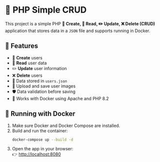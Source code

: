 # 🔄 PHP Simple CRUD  

This project is a simple PHP **📝 Create, 📖 Read, ✏️ Update, ❌ Delete (CRUD)** application that stores data in a `JSON` file and supports running in Docker.  

## 🚀 Features  
- 📝 **Create** users  
- 📖 **Read** user data  
- ✏️ **Update** user information  
- ❌ **Delete** users  
- 💾 Data stored in `users.json`  
- 📸 Upload and save user images  
- 🛡️ Data validation before saving  
- 🐳 Works with Docker using Apache and PHP 8.2  

## 🔹 Running with Docker  
1. Make sure Docker and Docker Compose are installed.  
2. Build and run the container:  
   ```sh
   docker-compose up --build -d  
3. Open the app in your browser:  
   👉 [http://localhost:8080](http://localhost:8080)

